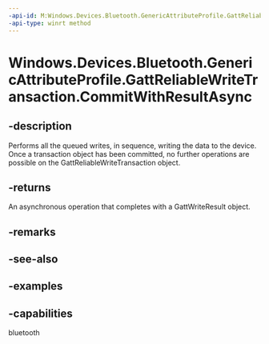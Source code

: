 ```yaml
---
-api-id: M:Windows.Devices.Bluetooth.GenericAttributeProfile.GattReliableWriteTransaction.CommitWithResultAsync
-api-type: winrt method
---
```


<!-- Method syntax.
public IAsyncOperation<GattWriteResult> GattReliableWriteTransaction.CommitWithResultAsync()
-->

# Windows.Devices.Bluetooth.GenericAttributeProfile.GattReliableWriteTransaction.CommitWithResultAsync


## -description

Performs all the queued writes, in sequence, writing the data to the device. Once a transaction object has been committed, no further operations are possible on the GattReliableWriteTransaction object.

## -returns

An asynchronous operation that completes with a GattWriteResult object.

## -remarks

## -see-also

## -examples

## -capabilities

bluetooth


